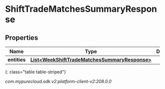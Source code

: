 # ShiftTradeMatchesSummaryResponse


## Properties

| Name | Type | Description | Notes |
| ------------ | ------------- | ------------- | ------------- |
| **entities** | [**List&lt;WeekShiftTradeMatchesSummaryResponse&gt;**](WeekShiftTradeMatchesSummaryResponse) |  |  [optional] |
{: class="table table-striped"}




_com.mypurecloud.sdk.v2:platform-client-v2:208.0.0_
